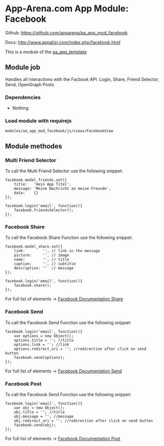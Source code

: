 # App-Arena.com App Module: Facebook
Github: https://github.com/apparena/aa_app_mod_facebook

Docs:   http://www.appalizr.com/index.php/facebook.html

This is a module of the [aa_app_template](https://github.com/apparena/aa_app_template)

## Module job
Handles all interactions with the Facbook API. 
Login, Share, Friend Selector, Send, OpenGraph Posts

### Dependencies
* Nothing

### Load module with requirejs
```
modules/aa_app_mod_facebook/js/views/FacebookView
```
## Module methodes
### Multi Friend Selector
To call the Multi Friend Selector use the following snippet:
```
facebook.model_friends.set({
    title:   'mein App Titel',
    message: 'Meine Nachricht an meine Freunde',
    data:    {}
});

facebook.login('email', function(){
    facebook.friendsSelector();
});
```

### Facebook Share
To call the Facebook Share Function use the following snippet:
```
facebook.model_share.set({
    link:        '', // link in the message
    picture:     '', // image
    name:        '', // title
    caption:     '', // subtitle
    description: ''  // message
});

facebook.login('email', function(){
    facebook.share();
});
```
For full list of elements -> [Facebook Documentation Share](https://developers.facebook.com/docs/reference/dialogs/feed/)

### Facebook Send
To call the Facebook Send Function use the following snippet:
```
facebook.login('email', function(){
    var options = new Object();
    options.title = ''; //title
    options.link = ''; //link
    options.redirect_uri = ''; //redirection after click on send button
    facebook.send(options);
});
```
For full list of elements -> [Facebook Documentation Send](https://developers.facebook.com/docs/reference/dialogs/send/)

### Facebook Post
To call the Facebook Send Function use the following snippet:
```
facebook.login('email', function(){
    var obj = new Object();
    obj.title = ''; //title
    obj.message = ''; //message
    obj.redirect_uri = ''; //redirection after click on send button
    facebook.send(obj);
});
```
For full list of elements -> [Facebook Documentation Post](https://developers.facebook.com/docs/reference/api/post/)
